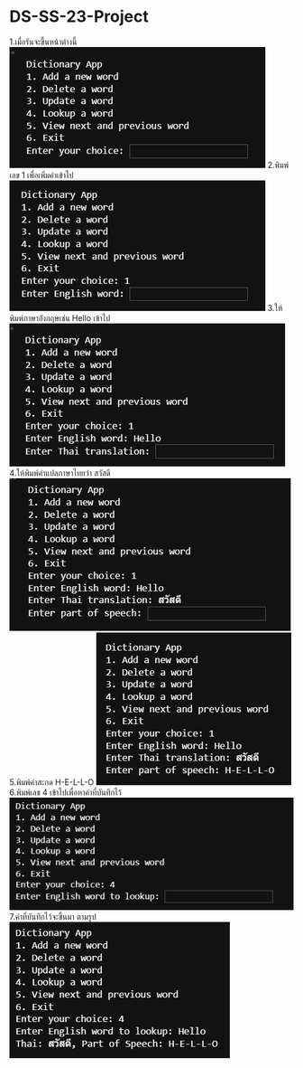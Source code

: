 # DS-SS-23-Project 
1.เมื่อรันจะขึ้นหน้าต่างนี้
![screenshot](https://github.com/9-darkness/DS-SS-23-Project/blob/main/1.jpg)
2.พิมพ์เลข 1 เพื่อเพิ่มคำเข้าไป 
![screenshot](https://github.com/9-darkness/DS-SS-23-Project/blob/main/2.jpg)
3.ให้พิมพ์ภาษาอังกฤษเช่น Hello เข้าไป
![screenshot](https://github.com/9-darkness/DS-SS-23-Project/blob/main/3.jpg)
4.ให้พิมพ์คำแปลภาษาไทยว่า สวัสดี 
![screenshot](https://github.com/9-darkness/DS-SS-23-Project/blob/main/4.jpg)
5.พิมพ์คำสะกด H-E-L-L-O
![screenshot](https://github.com/9-darkness/DS-SS-23-Project/blob/main/5.jpg)
6.พิมพ์เลข 4 เข้าไปเพื่อหาคำที่บันทึกไว้ 
![screenshot](https://github.com/9-darkness/DS-SS-23-Project/blob/main/6.jpg)
7.คำที่บันทึกไว้จะขึ้นมา ตามรูป 
![screenshot](https://github.com/9-darkness/DS-SS-23-Project/blob/main/7.jpg)

